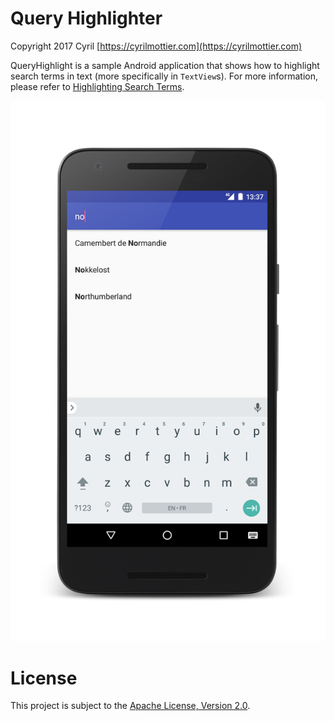 Query Highlighter
========

Copyright 2017 Cyril
[https://cyrilmottier.com](https://cyrilmottier.com)

QueryHighlight is a sample Android application that shows how to highlight search terms in text (more specifically in `TextView`s). For more information, please refer to
[Highlighting Search Terms](http://cyrilmottier.com/2017/03/06/highlighting-search-terms/).

![Highlighting search terms on Android](art/query-highlighter.png)

License
===================

This project is subject to the [Apache License, Version 2.0](http://apache.org/licenses/LICENSE-2.0.html).